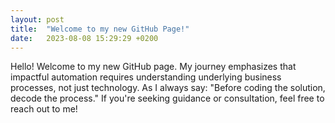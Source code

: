 ```yaml
---
layout: post
title:  "Welcome to my new GitHub Page!"
date:   2023-08-08 15:29:29 +0200
---
```

Hello! Welcome to my new GitHub page. My journey emphasizes that impactful automation requires understanding underlying business processes, not just technology. As I always say: "Before coding the solution, decode the process." If you're seeking guidance or consultation, feel free to reach out to me!